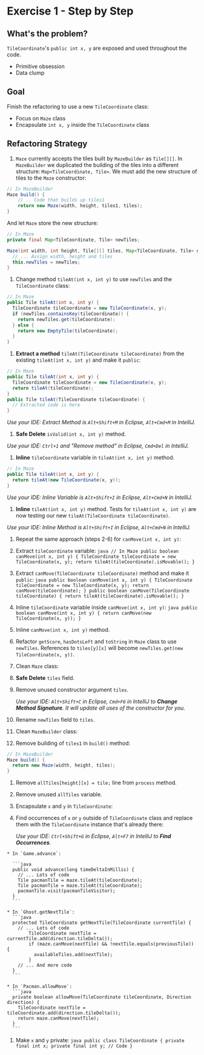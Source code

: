 Exercise 1 - Step by Step
=========================

What's the problem?
-------------------

`TileCoordinate`'s `public int x, y` are exposed and used throughout the code.
* Primitive obsession
* Data clump

Goal
----

Finish the refactoring to use a new `TileCoordinate` class:
* Focus on `Maze` class
* Encapsulate `int x, y` inside the `TileCoordinate` class

Refactoring Strategy
--------------------

1. `Maze` currently accepts the tiles built by `MazeBuilder` as `Tile[][]`. In `MazeBuilder` we duplicated the building
of the tiles into a different structure: `Map<TileCoordinate, Tile>`. We must add the new structure of tiles to the
`Maze` constructor:

  ```java
  // In MazeBuilder
  Maze build() {
      // .. Code that builds up tiles1
      return new Maze(width, height, tiles1, tiles);
  }
  ```

  And let `Maze` store the new structure:

  ```java
  // In Maze
  private final Map<TileCoordinate, Tile> newTiles;

  Maze(int width, int height, Tile[][] tiles, Map<TileCoordinate, Tile> newTiles) {
    // ... Assign width, height and tiles
    this.newTiles = newTiles;
  }
  ```

1. Change method `tileAt(int x, int y)` to use `newTiles` and the `TileCoordinate` class:

  ```java
  // In Maze
  public Tile tileAt(int x, int y) {
    TileCoordinate tileCoordinate = new TileCoordinate(x, y);
    if (newTiles.containsKey(tileCoordinate)) {
      return newTiles.get(tileCoordinate);
    } else {
      return new EmptyTile(tileCoordinate);
    }
  }
  ```

1. **Extract a method** `tileAt(TileCoordinate tileCoordinate)` from the existing `tileAt(int x, int y)` and make it
`public`:

  ```java
  // In Maze
  public Tile tileAt(int x, int y) {
    TileCoordinate tileCoordinate = new TileCoordinate(x, y);
    return tileAt(tileCoordinate);
  }
  public Tile tileAt(TileCoordinate tileCoordinate) {
    // Extracted code is here
  }
  ```
  _Use your IDE: Extract Method is `Alt+Shift+M` in Eclipse, `Alt+Cmd+M` in IntelliJ._

1. **Safe Delete** `isValid(int x, int y)` method.

  _Use your IDE: `Ctrl+1` and "Remove method" in Eclipse, `Cmd+Del` in IntelliJ._

1. **Inline** `tileCoordinate` variable in `tileAt(int x, int y)` method.
  ```java
  // In Maze
  public Tile tileAt(int x, int y) {
    return tileAt(new TileCoordinate(x, y));
  }
  ```
  _Use your IDE: Inline Variable is `Alt+Shift+I` in Eclipse, `Alt+Cmd+N` in IntelliJ._

1. **Inline** `tileAt(int x, int y)` method. Tests for `tileAt(int x, int y)` are now testing our new
`tileAt(TileCoordinate tileCoordinate)`.

  _Use your IDE: Inline Method is `Alt+Shift+I` in Eclipse, `Alt+Cmd+N` in IntelliJ._

1. Repeat the same approach (steps 2-6) for `canMove(int x, int y)`:

  1. Extract `tileCoordinate` variable:
    ```java
    // In Maze
    public boolean canMove(int x, int y) {
      TileCoordinate tileCoordinate = new TileCoordinate(x, y);
      return tileAt(tileCoordinate).isMovable();
    }
    ```

  1. Extract `canMove(TileCoordinate tileCoordinate)` method and make it `public`:
    ```java
    public boolean canMove(int x, int y) {
      TileCoordinate tileCoordinate = new TileCoordinate(x, y);
      return canMove(tileCoordinate);
    }
    public boolean canMove(TileCoordinate tileCoordinate) {
      return tileAt(tileCoordinate).isMovable();
    }
    ```

  1. Inline `tileCoordinate` variable inside `canMove(int x, int y)`:
    ```java
    public boolean canMove(int x, int y) {
      return canMove(new TileCoordinate(x, y));
    }
    ```

  1. Inline `canMove(int x, int y)` method.

1. Refactor `getScore`, `hasDotsLeft` and `toString` in `Maze` class to use `newTiles`. References to `tiles[y][x]` will
become `newTiles.get(new TileCoordinate(x, y))`.

1. Clean `Maze` class:

  1. **Safe Delete** `tiles` field.

  1. Remove unused constructor argument `tiles`.

     _Use your IDE: `Alt+Shift+C` in Eclipse, `Cmd+F6` in IntelliJ to **Change Method Signature**. It will update all
     uses of the constructor for you._

  1. Rename `newTiles` field to `tiles`.

1. Clean `MazeBuilder` class:

  1. Remove building of `tiles1` in `build()` method:

  ```java
  // In MazeBuilder
  Maze build() {
    return new Maze(width, height, tiles);
  }
  ```

  1. Remove `allTiles[height][x] = tile;` line from `process` method.

  1. Remove unused `allTiles` variable.

1. Encapsulate `x` and `y` in `TileCoordinate`:

  1. Find occurrences of `x` or `y` outside of `TileCoordinate` class and replace them with the `TileCoordinate`
  instance that's already there:

     _Use your IDE: `Ctrl+Shift+G` in Eclipse, `Alt+F7` in IntelliJ to **Find Occurrences**._

    * In `Game.advance`:

      ```java
      public void advance(long timeDeltaInMillis) {
        // ... Lots of code
        Tile pacmanTile = maze.tileAt(tileCoordinate);
        Tile pacmanTile = maze.tileAt(tileCoordinate);
        pacmanTile.visit(pacmanTileVisitor);
      }
      ```

    * In `Ghost.getNextTile`:
      ```java
      protected TileCoordinate getNextTile(TileCoordinate currentTile) {
        // ... Lots of code
            TileCoordinate nextTile = currentTile.add(direction.tileDelta());
            if (maze.canMove(nextTile) && !nextTile.equals(previousTile)) {
              availableTiles.add(nextTile);
            }
        // ... And more code
      }
      ```

    * In `Pacman.allowMove`:
      ```java
      private boolean allowMove(TileCoordinate tileCoordinate, Direction direction) {
        TileCoordinate nextTile = tileCoordinate.add(direction.tileDelta());
        return maze.canMove(nextTile);
      }
      ```

  1. Make `x` and `y` private:
    ```java
    public class TileCoordinate {
        private final int x;
        private final int y;
        // Code
    }
    ```